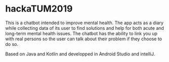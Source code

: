 # hackaTUM2019

This is a chatbot intended to improve mental health. The app acts as a diary while collecting data of its user to find solutions and help for both acute and long-term mental health issues.
The chatbot has the ability to link you up with real persons so the user can talk about their problem if they choose to do so.

Based on Java and Kotlin and developped in Android Studio and intelliJ.
